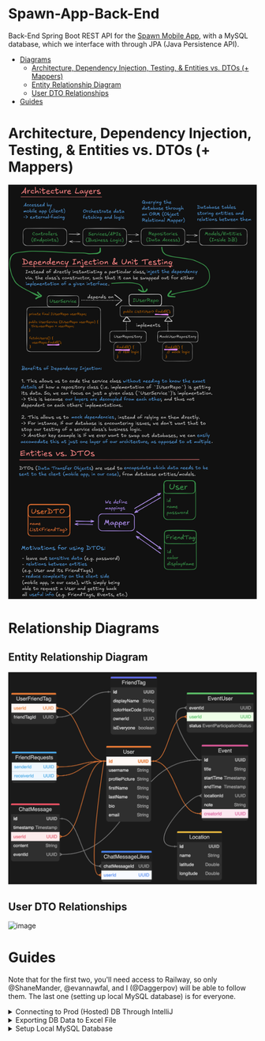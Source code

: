 # Spawn-App-Back-End

Back-End Spring Boot REST API for the [Spawn Mobile App](https://github.com/Daggerpov/Spawn-App-iOS-SwiftUI), with a MySQL database, which we interface with through JPA (Java Persistence API).

- [Diagrams](#diagrams)
    - [Architecture, Dependency Injection, Testing, & Entities vs. DTOs (+ Mappers)](#architecture-dependency-injection-testing--entities-vs-dtos--mappers)
    - [Entity Relationship Diagram](#entity-relationship-diagram)
    - [User DTO Relationships](#user-dto-relationships)
- [Guides](#guides)

# Architecture, Dependency Injection, Testing, & Entities vs. DTOs (+ Mappers)

![diagrams-architecture-dependency-injection-dtos](diagrams-architecture-dependency-injection-dtos.png)

# Relationship Diagrams

## Entity Relationship Diagram

![entity-relationship-diagram-Nov-20-v4-location-db-table](entity-relationship-diagram.png)

## User DTO Relationships

<img width="595" alt="image" src="https://github.com/user-attachments/assets/7062dbeb-2452-4b1f-b760-0676c30324d1" />

# Guides

Note that for the first two, you'll need access to Railway, so only @ShaneMander, @evannawfal, and I (@Daggerpov) will be able to follow them. The last one (setting up local MySQL database) is for everyone.

<details>

<summary>Connecting to Prod (Hosted) DB Through IntelliJ</summary>

</br>

# Connecting to Prod (Hosted) DB Through IntelliJ


1. Create new data source from URL

![img_1.png](src/main/resources/Guides/images_connect-to-prod-db/img_1.png)

2. On Railway -> go to our database's container -> "Data" tab -> click "Connect"

![img_3.png](src/main/resources/Guides/images_connect-to-prod-db/img_3.png)

3. Click "Public Network" -> copy the first URL

![img_4.png](src/main/resources/Guides/images_connect-to-prod-db/img_4.png)

4. Paste that into the IntelliJ connection window

![img_5.png](src/main/resources/Guides/images_connect-to-prod-db/img_5.png)

5. Click "no auth" instead of user/pass login

![img_6.png](src/main/resources/Guides/images_connect-to-prod-db/img_6.png)

6. Prepend `jdbc:` to the URL and click "test connection"

![img_7.png](src/main/resources/Guides/images_connect-to-prod-db/img_7.png)

7. It should work now, and show the DB tables within IntelliJ here:


![img_8.png](src/main/resources/Guides/images_connect-to-prod-db/img_8.png)

</details>


<details>
  <summary>Exporting DB Data to Excel File</summary>
  </br>
  
  # Exporting DB Data to Excel File

  One use case, that I'll use for this guide: beta access sign up emails, for our marketing team.

## Firstly: read `connect-to-prod-db.md`

## Secondly, follow these simple instructions:

1. From IntelliJ's Database panel/tab, expand `{your DB connection name}/railway/tables`:

![img.png](src/main/resources/Guides/images_exporting-data-to-excel/img.png)

2. Right-click on the table -> "Import/Export" -> "Export Data to File":

![img_1.png](src/main/resources/Guides/images_exporting-data-to-excel/img_1.png)

3. You're done with the click of this button

![img.png](src/main/resources/Guides/images_exporting-data-to-excel/img_2.png)

</details>

<details>
  <summary>Setup Local MySQL Database</summary>

  </br>
  
  # **Setting Up the `spawn_db` Database Locally**

Follow these steps to download, set up the database locally, create `spawn_db`, and populate it with sample data.

---

## **1. Download and Install MySQL**

1. **Download MySQL Community Server**:
    - Visit the [MySQL Downloads Page](https://dev.mysql.com/downloads/mysql/).
    - Choose your operating system and download the installer.
    - Follow the installation wizard steps.
    - Configure the root password during setup and remember it for later use.

2. **(Optional) Download MySQL Workbench**:
    - Visit the [MySQL Workbench Page](https://dev.mysql.com/downloads/workbench/).
    - Install it to have a graphical interface to work with your MySQL server.

---

## **2. Set Up the Database**

1. **Open MySQL Workbench or Terminal**:
    - If using MySQL Workbench, connect to your MySQL server and log in.
    - If using Terminal, log in to the MySQL server by running:
      ```bash
      mysql -u root -p
      ```
    - Enter your root password when prompted.

2. **Create the `spawn_db` Database**:
    - Run the following command to create the database:
      ```sql
      CREATE DATABASE spawn_db;
      ```

3. **Use the `spawn_db` Database**:
    - Run the following command:
      ```sql
      USE spawn_db;
      ```

4. **Ensure Environment Variables are Set**
   - Set the following environment variables, or add to a `.env` file
     - `MYSQL_URL`
     - `MYSQL_USER`
     - `MYSQL_PASSWORD`

5. **Populate the Database with Sample Data**:
    - If you are using the terminal, create a file named `populate_spawn_db.sql` and add the following SQL commands to it:
      ```sql
      -- Use the spawn_db database
      USE spawn_db;
      
      -- Populate Users
      INSERT INTO user (id, username, first_name, last_name, bio, profile_picture) VALUES
      (UNHEX(REPLACE(UUID(), '-', '')), 'john_doe', 'John', 'Doe', 'Loves hiking and coffee.', 'profile1.png'),
      (UNHEX(REPLACE(UUID(), '-', '')), 'jane_smith', 'Jane', 'Smith', 'Digital nomad and bookworm.', 'profile2.png'),
      (UNHEX(REPLACE(UUID(), '-', '')), 'sam_wilson', 'Sam', 'Wilson', 'Coder by day, gamer by night.', 'profile3.png'),
      (UNHEX(REPLACE(UUID(), '-', '')), 'alex_jones', 'Alex', 'Jones', 'Photographer with a passion for travel.', 'profile4.png');
      
      -- Populate Locations
      INSERT INTO location (id, name, latitude, longitude) VALUES
      (UNHEX(REPLACE(UUID(), '-', '')), 'Central Park', 40.785091, -73.968285),
      (UNHEX(REPLACE(UUID(), '-', '')), 'Times Square', 40.758896, -73.985130),
      (UNHEX(REPLACE(UUID(), '-', '')), 'Golden Gate Park', 37.769042, -122.483519),
      (UNHEX(REPLACE(UUID(), '-', '')), 'Eiffel Tower', 48.858844, 2.294351);
      
      -- Populate Events
      INSERT INTO event (id, title, start_time, end_time, location_id, note, creator_id) VALUES
      (UNHEX(REPLACE(UUID(), '-', '')), 'Hiking Adventure', '2024-12-01T08:00:00', '2024-12-01T16:00:00',
      (SELECT id FROM location WHERE name='Central Park'), 'Bring snacks and water.',
      (SELECT id FROM user WHERE username='john_doe')),
      (UNHEX(REPLACE(UUID(), '-', '')), 'Book Club Meeting', '2024-12-05T18:00:00', '2024-12-05T20:00:00',
      (SELECT id FROM location WHERE name='Times Square'), 'Discussing the latest thriller.',
      (SELECT id FROM user WHERE username='jane_smith')),
      (UNHEX(REPLACE(UUID(), '-', '')), 'Photography Workshop', '2024-12-10T10:00:00', '2024-12-10T15:00:00',
      (SELECT id FROM location WHERE name='Golden Gate Park'), 'Learn the basics of DSLR photography.',
      (SELECT id FROM user WHERE username='alex_jones'));
      
      -- Populate Event Participants
      INSERT INTO event_participants (event_id, user_id) VALUES
      ((SELECT id FROM event WHERE title='Hiking Adventure'), (SELECT id FROM user WHERE username='jane_smith')),
      ((SELECT id FROM event WHERE title='Hiking Adventure'), (SELECT id FROM user WHERE username='sam_wilson')),
      ((SELECT id FROM event WHERE title='Book Club Meeting'), (SELECT id FROM user WHERE username='john_doe')),
      ((SELECT id FROM event WHERE title='Book Club Meeting'), (SELECT id FROM user WHERE username='alex_jones'));
      
      -- Populate Event Invited
      INSERT INTO event_invited (event_id, user_id) VALUES
      ((SELECT id FROM event WHERE title='Photography Workshop'), (SELECT id FROM user WHERE username='john_doe')),
      ((SELECT id FROM event WHERE title='Photography Workshop'), (SELECT id FROM user WHERE username='jane_smith'));
      
      -- Populate Friend Tags
      INSERT INTO friend_tag (id, display_name, color) VALUES
      (UNHEX(REPLACE(UUID(), '-', '')), 'Close Friends', '#FF5733'),
      (UNHEX(REPLACE(UUID(), '-', '')), 'Work Friends', '#33FF57'),
      (UNHEX(REPLACE(UUID(), '-', '')), 'Family', '#3357FF');
      
      -- Populate Friend Requests
      INSERT INTO friend_requests (id, sender_id, receiver_id) VALUES
      (UNHEX(REPLACE(UUID(), '-', '')), (SELECT id FROM user WHERE username='john_doe'), (SELECT id FROM user WHERE username='jane_smith')),
      (UNHEX(REPLACE(UUID(), '-', '')), (SELECT id FROM user WHERE username='sam_wilson'), (SELECT id FROM user WHERE username='alex_jones'));
      
      -- Populate User Friends
      INSERT INTO user_friends (id, friend_1, friend_2) VALUES
      (UNHEX(REPLACE(UUID(), '-', '')), (SELECT id FROM user WHERE username='john_doe'), (SELECT id FROM user WHERE username='sam_wilson')),
      (UNHEX(REPLACE(UUID(), '-', '')), (SELECT id FROM user WHERE username='jane_smith'), (SELECT id FROM user WHERE username='alex_jones'));
      
      -- Populate User Friend Tags
      INSERT INTO user_friend_tags (id, user_id, friend_tag_id) VALUES
      (UNHEX(REPLACE(UUID(), '-', '')), (SELECT id FROM user WHERE username='john_doe'), (SELECT id FROM friend_tag WHERE display_name='Close Friends')),
      (UNHEX(REPLACE(UUID(), '-', '')), (SELECT id FROM user WHERE username='jane_smith'), (SELECT id FROM friend_tag WHERE display_name='Work Friends'));
      
      -- Populate User Friend Tag Mapping
      INSERT INTO user_friend_tag_mapping (id, user_1, user_2, friend_tag_id) VALUES
      (UNHEX(REPLACE(UUID(), '-', '')), (SELECT id FROM user WHERE username='john_doe'), (SELECT id FROM user WHERE username='sam_wilson'), (SELECT id FROM friend_tag WHERE display_name='Close Friends')),
      (UNHEX(REPLACE(UUID(), '-', '')), (SELECT id FROM user WHERE username='jane_smith'), (SELECT id FROM user WHERE username='alex_jones'), (SELECT id FROM friend_tag WHERE display_name='Work Friends'));
      ```

6. **Run the Script**:
    - In the terminal, run:
      ```bash
      mysql -u root -p spawn_db < populate_spawn_db.sql
      ```
    - If using MySQL Workbench, paste the script into the query window and run it.

Thats all! You have successfully set up the `spawn_db` database locally and populated it with sample data. You can now use it to test the Spawn application. (hopefully)
   

</details>
